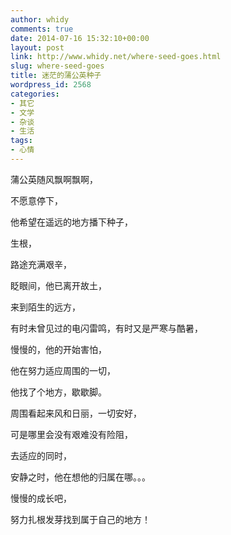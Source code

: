 ```yaml
---
author: whidy
comments: true
date: 2014-07-16 15:32:10+00:00
layout: post
link: http://www.whidy.net/where-seed-goes.html
slug: where-seed-goes
title: 迷茫的蒲公英种子
wordpress_id: 2568
categories:
- 其它
- 文学
- 杂谈
- 生活
tags:
- 心情
---
```


蒲公英随风飘啊飘啊，

不愿意停下，

他希望在遥远的地方播下种子，

生根，

路途充满艰辛，

眨眼间，他已离开故土，

来到陌生的远方，

有时未曾见过的电闪雷鸣，有时又是严寒与酷暑，

慢慢的，他的开始害怕，

他在努力适应周围的一切，

他找了个地方，歇歇脚。

周围看起来风和日丽，一切安好，

可是哪里会没有艰难没有险阻，

去适应的同时，

安静之时，他在想他的归属在哪。。。

慢慢的成长吧，

努力扎根发芽找到属于自己的地方！
